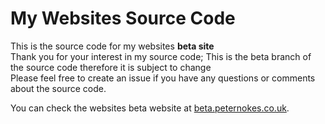 # My Websites Source Code
This is the source code for my websites **beta site**  
Thank you for your interest in my source code; This is the beta branch of the source code therefore it is subject to change    
Please feel free to create an issue if you have any questions or comments about the source code.

You can check the websites beta website at [beta.peternokes.co.uk](https://beta.peternokes.co.uk/).
